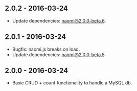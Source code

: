 ## 2.0.2 - 2016-03-24

* Update dependencies: naomi@2.0.0-beta.6.

## 2.0.1 - 2016-03-24

* Bugfix: naomi.js breaks on load.
* Update dependencies: naomi@2.0.0-beta.5.

## 2.0.0 - 2016-03-24

* Basic CRUD + count functionality to handle a MySQL db.
